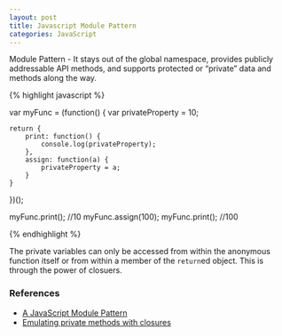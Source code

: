 ```yaml
---
layout: post
title: Javascript Module Pattern
categories: JavaScript
---
```


Module Pattern - It stays out of the global namespace, provides publicly addressable API methods, and supports protected or “private” data and methods along the way.

{% highlight javascript %}

var myFunc = (function() {
    var privateProperty = 10;

    return {
        print: function() {
            console.log(privateProperty);
        },
        assign: function(a) {
            privateProperty = a;
        }
    }
})();

myFunc.print(); //10
myFunc.assign(100);
myFunc.print(); //100

{% endhighlight %}

The private variables can only be accessed from within the anonymous function itself or
from within a member of the `return`ed object. This is through the power of closuers.

### References

- [A JavaScript Module Pattern](http://www.yuiblog.com/blog/2007/06/12/module-pattern/)
- [Emulating private methods with closures
](https://developer.mozilla.org/en-US/docs/Web/JavaScript/Closures)